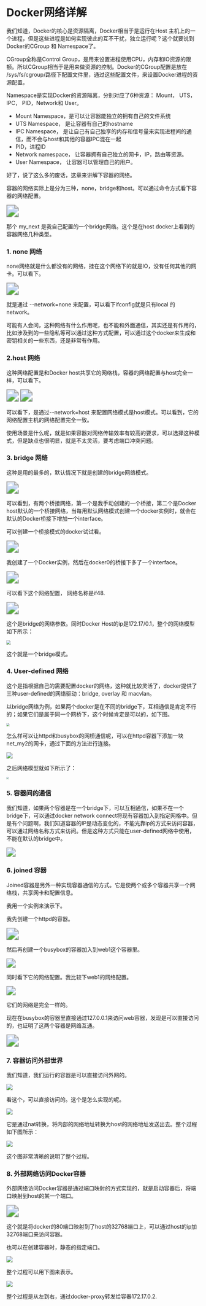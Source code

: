# Docker网络详解


我们知道，Docker的核心是资源隔离，Docker相当于是运行在Host 主机上的一个进程，但是这些进程是如何实现彼此的互不干扰，独立运行呢？这个就要说到Docker的CGroup 和 Namespace了。

CGroup全称是Control Group，是用来设置进程使用CPU，内存和IO资源的限额。所以CGroup相当于是用来做资源的控制。Docker的CGroup配置是放在 /sys/fs/cgroup/路径下配置文件里，通过这些配置文件，来设置Docker进程的资源配置。

Namespace是实现Docker的资源隔离，分别对应了6种资源： Mount， UTS， IPC， PID，Network和 User。

-    Mount Namespace，是可以让容器能独立的拥有自己的文件系统
-   UTS Namespace， 是让容器有自己的hostname
-   IPC Namespace， 是让自己有自己独享的内存和信号量来实现进程间的通信，而不会与host和其他的容器IPC混在一起
-   PID，进程ID
-   Network namespace， 让容器拥有自己独立的网卡，IP，路由等资源。
-   User Namespace， 让容器可以管理自己的用户。

好了，说了这么多的废话，这章来讲解下容器的网络。

容器的网络实际上是分为三种，none，bridge和host。可以通过命令方式看下容器的网络配置。

<img src="https://cdn.jsdelivr.net/gh/yeliansong/github-blog-PIC/blog-images/007S8ZIlgy1gfs6hw545aj3138064q46.jpg" style="zoom:200%;" />

那个 my_next 是我自己配置的一个bridge网络。这个是在host docker上看到的容器网络几种类型。

### 1. none 网络

none网络就是什么都没有的网络，挂在这个网络下的就是IO，没有任何其他的网卡。可以看下。

<img src="https://cdn.jsdelivr.net/gh/yeliansong/github-blog-PIC/blog-images/007S8ZIlgy1gfs6lmjx06j31420aytaw.jpg" style="zoom:200%;" />

就是通过 --network=none 来配置，可以看下ifconfig就是只有local 的network。

可能有人会问，这种网络有什么作用呢，也不能和外面通信，其实还是有作用的，比如涉及到的一些隐私等可以通过这种方式配置，可以通过这个docker来生成和密钥相关的一些东西，还是非常有作用。

### 2.host 网络

这种网络配置是和Docker host共享它的网络栈，容器的网络配置与host完全一样，可以看下。

<img src="https://cdn.jsdelivr.net/gh/yeliansong/github-blog-PIC/blog-images/007S8ZIlgy1gfs6qvtc09j312i0b6417.jpg" style="zoom:200%;" />

<img src="https://cdn.jsdelivr.net/gh/yeliansong/github-blog-PIC/blog-images/007S8ZIlgy1gfs6re4a53j31460g2tcg.jpg" style="zoom:200%;" />

可以看下，是通过--network=host 来配置网络模式是host模式。可以看到，它的网络配置主机的网络配置完全一致。

使用场景是什么呢，就是如果容器对网络传输效率有较高的要求，可以选择这种模式，但是缺点也很明显，就是不太灵活，要考虑端口冲突问题。

### 3. bridge 网络

这种是用的最多的，默认情况下就是创建的bridge网络模式。

<img src="https://cdn.jsdelivr.net/gh/yeliansong/github-blog-PIC/blog-images/007S8ZIlgy1gfs6w9m4i0j315205y75k.jpg" style="zoom:200%;" />

可以看到，有两个桥接网络，第一个是我手动创建的一个桥接，第二个是Docker host默认的一个桥接网络，当每用默认网络模式创建一个docker实例时，就会在默认的Docker桥接下增加一个interface。

可以创建一个桥接模式的docker试试看。

<img src="https://cdn.jsdelivr.net/gh/yeliansong/github-blog-PIC/blog-images/007S8ZIlgy1gfs742kep0j314s08wjth.jpg" style="zoom:200%;" />

我创建了一个Docker实例，然后在docker0的桥接下多了一个interface。

<img src="https://cdn.jsdelivr.net/gh/yeliansong/github-blog-PIC/blog-images/007S8ZIlgy1gfs7967nvmj31gy08oju9.jpg" style="zoom:200%;" />

可以看下这个网络配置， 网络名称是if48.

<img src="https://cdn.jsdelivr.net/gh/yeliansong/github-blog-PIC/blog-images/007S8ZIlgy1gfs7ckpoftj30n60860t9.jpg" style="zoom:200%;" />

这个是bridge的网络参数。同时Docker Host的ip是172.17/0.1，整个的网络模型如下所示：

<img src="https://cdn.jsdelivr.net/gh/yeliansong/github-blog-PIC/blog-images/007S8ZIlgy1gfs7eh7o7tj30m60os7cm.jpg" style="zoom:67%;" />

这个就是一个bridge模式。

### 4. User-defined 网络

这个是指根据自己的需要配置docker的网络，这种就比较灵活了，docker提供了三种user-defined的网络驱动：bridge, overlay 和 macvlan。

以bridge网络为例，如果两个docker是在不同的bridge下，互相通信是肯定不行的；如果它们是属于同一个网桥下，这个时候肯定是可以的，如下图。

<img src="https://cdn.jsdelivr.net/gh/yeliansong/github-blog-PIC/blog-images/007S8ZIlgy1gfs7r4s5woj30o40toap3.jpg" style="zoom: 50%;" />

怎么样可以让httpd和busybox的网桥通信呢，可以在httpd容器下添加一块net_my2的网卡，通过下面的方法进行连接。

<img src="https://cdn.jsdelivr.net/gh/yeliansong/github-blog-PIC/blog-images/007S8ZIlgy1gfs7vi8fq5j314q09oqcn.jpg"  />

之后网络模型就如下所示了：

<img src="https://cdn.jsdelivr.net/gh/yeliansong/github-blog-PIC/blog-images/007S8ZIlgy1gfs7x7ym5tj30u010w4kv.jpg" style="zoom: 40%;" />

### 5. 容器间的通信

我们知道，如果两个容器是在一个bridge下，可以互相通信，如果不在一个bridge下，可以通过docker network connect将现有容器加入到指定网格中。但是有个问题啊，我们知道容器的IP是动态变化的，不能光靠ip的方式来访问容器，可以通过网络名称方式来访问。但是这种方式只能在user-defined网络中使用，不能在默认的bridge中。

<img src="https://cdn.jsdelivr.net/gh/yeliansong/github-blog-PIC/blog-images/007S8ZIlgy1gfs85en8wlj31bu03s435.jpg" style="zoom: 150%;" />

### 6. joined 容器

Joined容器是另外一种实现容器通信的方式。它是使两个或多个容器共享一个网络栈，共享网卡和配置信息。

我用一个实例来演示下。

我先创建一个httpd的容器。

<img src="https://cdn.jsdelivr.net/gh/yeliansong/github-blog-PIC/blog-images/007S8ZIlgy1gfs8fu9tbgj30zc0200t9.jpg" style="zoom:200%;" />

然后再创建一个busybox的容器加入到web1这个容器里。

<img src="https://cdn.jsdelivr.net/gh/yeliansong/github-blog-PIC/blog-images/007S8ZIlgy1gfs8ghcvwcj316208wmzm.jpg" style="zoom:150%;" />

同时看下它的网络配置。我比较下web1的网络配置。

<img src="https://cdn.jsdelivr.net/gh/yeliansong/github-blog-PIC/blog-images/007S8ZIlgy1gfs8hcs1b7j31g008wn03.jpg" style="zoom:150%;" />

它们的网络是完全一样的。

现在在busybox的容器里直接通过127.0.0.1来访问web容器，发现是可以直接访问的，也证明了这两个容器是网络互通。

<img src="https://cdn.jsdelivr.net/gh/yeliansong/github-blog-PIC/blog-images/007S8ZIlgy1gfs8inrlioj30za0663za.jpg" style="zoom:200%;" />

### 7. 容器访问外部世界

我们知道，我们运行的容器是可以直接访问外网的。

![](https://cdn.jsdelivr.net/gh/yeliansong/github-blog-PIC/blog-images/007S8ZIlgy1gfs8ulsfugj30uy08umzb.jpg)

看这个，可以直接访问的。这个是怎么实现的呢。

![](https://cdn.jsdelivr.net/gh/yeliansong/github-blog-PIC/blog-images/007S8ZIlgy1gfs8wvcd35j30zy0bu417.jpg)

它是通过nat转换，将内部的网络地址转换为host的网络地址发送出去。整个过程如下图所示：

![](https://cdn.jsdelivr.net/gh/yeliansong/github-blog-PIC/blog-images/007S8ZIlgy1gfs8z0776pj316g0hcjww.jpg)

这个图非常清晰的说明了整个过程。

### 8. 外部网络访问Docker容器

外部网络访问Docker容器是通过端口映射的方式实现的，就是启动容器后，将端口映射到host的某一个端口。

<img src="https://cdn.jsdelivr.net/gh/yeliansong/github-blog-PIC/blog-images/007S8ZIlgy1gfs96vuud5j31z406wac4.jpg" style="zoom:200%;" />

这个就是将docker的80端口映射到了host的32768端口上，可以通过host的ip加32768端口来访问容器。

也可以在创建容器时，静态的指定端口。

![](https://cdn.jsdelivr.net/gh/yeliansong/github-blog-PIC/blog-images/007S8ZIlgy1gfs98n0379j30ws08yth0.jpg)

整个过程可以用下图来表示。

![](https://cdn.jsdelivr.net/gh/yeliansong/github-blog-PIC/blog-images/007S8ZIlgy1gfs99m2sttj313k0h2tfq.jpg)

整个过程是从左到右，通过docker-proxy转发给容器172.17.0.2.




